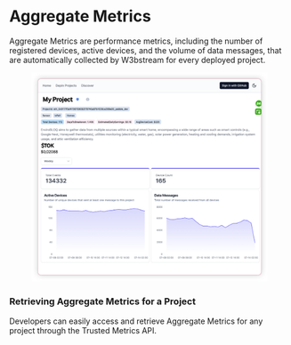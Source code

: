 # Aggregate Metrics

Aggregate Metrics are performance metrics, including the number of registered devices, active devices, and the volume of data messages, that are automatically collected by W3bstream for every deployed project.&#x20;

<figure><img src="../.gitbook/assets/image (2).png" alt=""><figcaption></figcaption></figure>

### Retrieving Aggregate Metrics for a Project

Developers can easily access and retrieve Aggregate Metrics for any project through the Trusted Metrics API.

